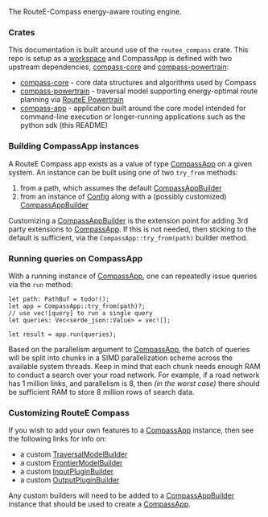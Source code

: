 The RouteE-Compass energy-aware routing engine.

### Crates

This documentation is built around use of the `routee_compass` crate.
This repo is setup as a [workspace](https://doc.rust-lang.org/book/ch14-03-cargo-workspaces.html) and CompassApp is defined with two upstream dependencies, [compass-core] and [compass-powertrain]:

* [compass-core] - core data structures and algorithms used by Compass
* [compass-powertrain] - traversal model supporting energy-optimal route planning via [RouteE Powertrain](https://github.com/nrel/routee-powertrain)
* [compass-app] - application built around the core model intended for command-line execution or longer-running applications such as the python sdk (this README)

### Building CompassApp instances

A RouteE Compass app exists as a value of type [CompassApp] on a given system.
An instance can be built using one of two `try_from` methods:
  1. from a path, which assumes the default [CompassAppBuilder]
  2. from an instance of [Config](https://docs.rs/config/latest/config/) along with a (possibly customized) [CompassAppBuilder]

Customizing a [CompassAppBuilder] is the extension point for adding 3rd party extensions to [CompassApp].
If this is not needed, then sticking to the default is sufficient, via the `CompassApp::try_from(path)` builder method.

### Running queries on CompassApp

With a running instance of [CompassApp], one can repeatedly issue queries via the `run` method:

```ignore
let path: PathBuf = todo!();
let app = CompassApp::try_from(path)?;
// use vec![query] to run a single query
let queries: Vec<serde_json::Value> = vec![];

let result = app.run(queries);
```

Based on the parallelism argument to [CompassApp], the batch of queries will be split into chunks in a SIMD parallelization scheme across the available system threads. 
Keep in mind that each chunk needs enough RAM to conduct a search over your road network.
For example, if a road network has 1 million links, and parallelism is 8, then _(in the worst case)_ there should be sufficient RAM to store 8 million rows of search data.

### Customizing RouteE Compass

If you wish to add your own features to a [CompassApp] instance, then see the following links for info on:
  - a custom [TraversalModelBuilder]
  - a custom [FrontierModelBuilder]
  - a custom [InputPluginBuilder]
  - a custom [OutputPluginBuilder]

Any custom builders will need to be added to a [CompassAppBuilder] instance that should be used to create a [CompassApp].

[CompassApp]: crate::app::compass::routee_compass::CompassApp
[CompassAppBuilder]: crate::app::compass::config::routee_compass_builder::CompassAppBuilder
[TraversalModelBuilder]: crate::app::compass::config::builders::TraversalModelBuilder
[FrontierModelBuilder]: crate::app::compass::config::builders::FrontierModelBuilder
[InputPluginBuilder]: crate::app::compass::config::builders::InputPluginBuilder
[OutputPluginBuilder]: crate::app::compass::config::builders::OutputPluginBuilder

[compass-core]: routee_compass_core
[compass-powertrain]: routee_compass_powertrain
[compass-app]: self
